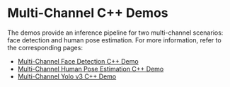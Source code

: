 # Multi-Channel C++ Demos

The demos provide an inference pipeline for two multi-channel scenarios: face detection and human pose estimation. For more information, refer to the corresponding pages:
* [Multi-Channel Face Detection C++ Demo](./face_detection/README.md)
* [Multi-Channel Human Pose Estimation C++ Demo](./human_pose_estimation/README.md)
* [Multi-Channel Yolo v3 C++ Demo](./yolo/README.md)
